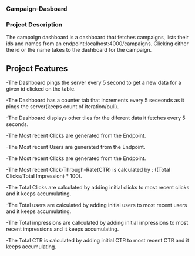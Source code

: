 ### Campaign-Dasboard

### Project Description

The campaign dashboard is a dashboard that fetches campaigns, lists their ids and names from an endpoint:localhost:4000/campaigns.
Clicking either the id or the name takes to the dashboard for the campaign.

## Project Features

-The Dashboard pings the server every 5 second to get a new data for a given id clicked on the table.

-The Dashboard has a counter tab that increments every 5 seceonds as it pings the server(keeps count of iteration/pull).

-The Dashboard displays other tiles for the diferent data it fetches every 5 seconds.

-The Most recent Clicks are generated from the Endpoint.

-The Most recent Users are generated from the Endpoint.

-The Most recent Clicks are generated from the Endpoint.

-The Most recent Click-Through-Rate(CTR) is calculated by : ((Total Clicks/Total Impression) * 100).

-The Total Clicks are calculated by adding initial clicks to most recent clicks and it keeps accumulating.

-The Total users are calculated by adding initial users to most recent users and it keeps accumulating.

-The Total impressions are callculated by adding initial impressions to most recent impressions and it keeps accumulating.

-The Total CTR is calculated by adding initial CTR to most recent CTR and it keeps accumulating.
